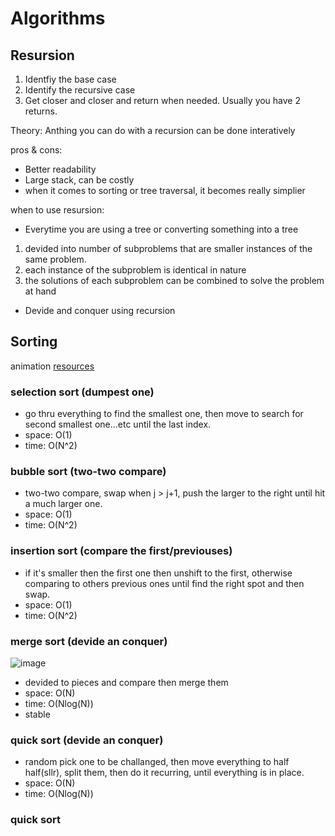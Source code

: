 # Algorithms

## Resursion

1. Identfiy the base case
2. Identify the recursive case
3. Get closer and closer and return when needed. Usually you have 2 returns.

Theory: Anthing you can do with a recursion can be done interatively

pros & cons:

- Better readability
- Large stack, can be costly
- when it comes to sorting or tree traversal, it becomes really simplier

when to use resursion:

- Everytime you are using a tree or converting something into a tree
 1. devided into number of subproblems that are smaller instances of the same problem.
 2. each instance of the subproblem is identical in nature
 3. the solutions of each subproblem can be combined to solve the problem at hand
- Devide and conquer using recursion

## Sorting

animation [resources](https://www.toptal.com/developers/sorting-algorithms)

### selection sort (dumpest one)

- go thru everything to find the smallest one, then move to search for second smallest one...etc until the last index.
- space: O(1)
- time: O(N^2)

### bubble sort (two-two compare)

- two-two compare, swap when j > j+1, push the larger to the right until hit a much larger one.
- space: O(1)
- time: O(N^2)

### insertion sort (compare the first/previouses)

- if it's smaller then the first one then unshift to the first, otherwise comparing to others previous ones until find the right spot and then swap.
- space: O(1)
- time: O(N^2)

### merge sort (devide an conquer)

![image](https://i.imgur.com/9nxdbYB.png)

- devided to pieces and compare then merge them
- space: O(N)
- time: O(Nlog(N))
- stable

### quick sort (devide an conquer)

- random pick one to be challanged, then move everything to half half(sllr), split them, then do it recurring, until everything is in place.
- space: O(N)
- time: O(Nlog(N))

### quick sort
